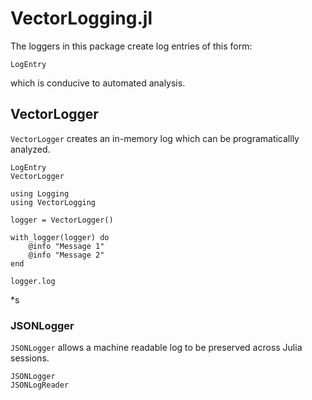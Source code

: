# VectorLogging.jl

The loggers in this package create log entries of this form:

```@doc
LogEntry
```

which is conducive to automated analysis.


## VectorLogger

`VectorLogger` creates an in-memory log which can be programaticallly
analyzed.

```@docs
LogEntry
VectorLogger
```


```@example
using Logging
using VectorLogging

logger = VectorLogger()

with_logger(logger) do
    @info "Message 1"
    @info "Message 2"
end

logger.log

```

*s
### JSONLogger

`JSONLogger` allows a machine readable log to be preserved across
Julia sessions.

```@docs
JSONLogger
JSONLogReader
```

